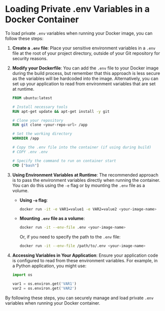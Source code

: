 # Loading Private .env Variables in a Docker Container

To load private `.env` variables when running your Docker image, you can follow these steps:

1. **Create a `.env` file**: Place your sensitive environment variables in a `.env` file at the root of your project directory, outside of your Git repository for security reasons.

2. **Modify your Dockerfile**: You can add the `.env` file to your Docker image during the build process, but remember that this approach is less secure as the variables will be hardcoded into the image. Alternatively, you can set up your application to read from environment variables that are set at runtime.

   ```Dockerfile
   FROM ubuntu:latest

   # Install necessary tools
   RUN apt-get update && apt-get install -y git

   # Clone your repository
   RUN git clone <your-repo-url> /app

   # Set the working directory
   WORKDIR /app

   # Copy the .env file into the container (if using during build)
   # COPY .env .env

   # Specify the command to run on container start
   CMD ["bash"]
   ```

3. **Using Environment Variables at Runtime**: The recommended approach is to pass the environment variables directly when running the container. You can do this using the `-e` flag or by mounting the `.env` file as a volume.

   - **Using `-e` flag**:

     ```bash
     docker run -it -e VAR1=value1 -e VAR2=value2 <your-image-name>
     ```

   - **Mounting `.env` file as a volume**:

     ```bash
     docker run -it --env-file .env <your-image-name>
     ```

     Or, if you need to specify the path to the `.env` file:

     ```bash
     docker run -it --env-file /path/to/.env <your-image-name>
     ```

4. **Accessing Variables in Your Application**: Ensure your application code is configured to read from these environment variables. For example, in a Python application, you might use:

   ```python
   import os

   var1 = os.environ.get('VAR1')
   var2 = os.environ.get('VAR2')
   ```

By following these steps, you can securely manage and load private `.env` variables when running your Docker container.

